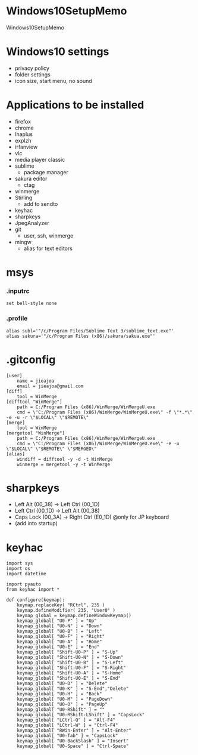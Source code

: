 # Windows10SetupMemo
Windows10SetupMemo

# Windows10 settings
- privacy policy
- folder settings
- icon size, start menu, no sound

# Applications to be installed
- firefox
- chrome
- lhaplus
- explzh
- irfanview
- vlc
- media player classic
- sublime
    - package manager
- sakura editor
    - ctag
- winmerge
- Stirling
    - add to sendto
- keyhac
- sharpkeys
- JpegAnalyzer
- git
    - user, ssh, winmerge
- mingw
    - alias for text editors


# msys
### .inputrc
```
set bell-style none
```

### .profile
```
alias subl='"/c/Program Files/Sublime Text 3/sublime_text.exe"'
alias sakura='"/c/Program Files (x86)/sakura/sakua.exe"'
```

# .gitconfig
```
[user]
    name = jieajoa
    email = jieajoa@gmail.com
[diff]
    tool = WinMerge
[difftool "WinMerge"]
    path = C:/Program Files (x86)/WinMerge/WinMergeU.exe
    cmd = \"C:/Program Files (x86)/WinMerge/WinMergeU.exe\" -f \"*.*\" -e -u -r \"$LOCAL\" \"$REMOTE\"
[merge]
    tool = WinMerge
[mergetool "WinMerge"]
    path = C:/Program Files (x86)/WinMerge/WinMergeU.exe
    cmd = \"C:/Program Files (x86)/WinMerge/WinMergeU.exe\" -e -u \"$LOCAL\" \"$REMOTE\" \"$MERGED\"
[alias]
    windiff = difftool -y -d -t WinMerge
    winmerge = mergetool -y -t WinMerge
```

# sharpkeys
- Left Alt (00_38) -> Left Ctrl (00_1D)
- Left Ctrl (00_1D) -> Left Alt (00_38)
- Caps Lock (00_3A) -> Right Ctrl (E0_1D)  @only for JP keyboard
- (add into startup)

# keyhac
```
import sys
import os
import datetime

import pyauto
from keyhac import *

def configure(keymap):
    keymap.replaceKey( "RCtrl", 235 )
    keymap.defineModifier( 235, "User0" )
    keymap_global = keymap.defineWindowKeymap()
    keymap_global[ "U0-P" ] = "Up"
    keymap_global[ "U0-N" ] = "Down"
    keymap_global[ "U0-B" ] = "Left"
    keymap_global[ "U0-F" ] = "Right"
    keymap_global[ "U0-A" ] = "Home"
    keymap_global[ "U0-E" ] = "End" 
    keymap_global[ "Shift-U0-P" ] = "S-Up"
    keymap_global[ "Shift-U0-N" ] = "S-Down"
    keymap_global[ "Shift-U0-B" ] = "S-Left"
    keymap_global[ "Shift-U0-F" ] = "S-Right"
    keymap_global[ "Shift-U0-A" ] = "S-Home"
    keymap_global[ "Shift-U0-E" ] = "S-End" 
    keymap_global[ "U0-D" ] = "Delete"
    keymap_global[ "U0-K" ] = "S-End","Delete"
    keymap_global[ "U0-H" ] = "Back"
    keymap_global[ "U0-M" ] = "PageDown"
    keymap_global[ "U0-O" ] = "PageUp"
    keymap_global[ "U0-RShift" ] = ""
    keymap_global[ "U0-RShift-LShift" ] = "CapsLock"
    keymap_global[ "LCtrl-Q" ] = "Alt-F4" 
    keymap_global[ "LCtrl-W" ] = "Ctrl-F4" 
    keymap_global[ "RWin-Enter" ] = "Alt-Enter"  
    keymap_global[ "U0-Tab" ] = "CapsLock"
    keymap_global[ "U0-BackSlash" ] = "Insert"
    keymap_global[ "U0-Space" ] = "Ctrl-Space"
```
